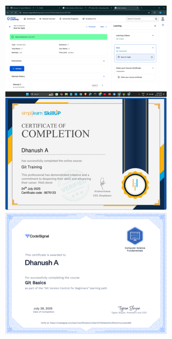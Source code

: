 ![alt text](<sdlc/SDLC Assesement Status.png>)
![text](<git/simplilearn Certificate.jpg>)
![text](<git/certificate git practice png.png>)
